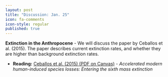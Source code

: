 ```yaml
---
layout: post
title: "Discussion: Jan. 25"
icon: fa-comments
icon-style: regular
published: true
---
```


**Extinction in the Anthropocene** - We will discuss the paper by Ceballos et al. (2015). The paper describes current extinction rates, and whether they are higher than background extinction rates. 

* **Reading:** [Ceballos et al. (2015) <i class="fas fa-file-pdf"> </i> (PDF on Canvas)](https://canvas.iastate.edu/courses/89027/files/18189750) - _Accelerated modern human-induced species losses: Entering the sixth mass extinction_

